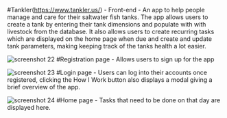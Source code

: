 #Tankler(https://www.tankler.us/) - Front-end - An app to help people manage and care for their saltwater fish tanks. The app allows users to create a tank by entering their tank dimensions and populate with with livestock from the database. It also allows users to create recurring tasks which are displayed on the home page when due and create and update tank parameters, making keeping track of the tanks health a lot easier.

![screenshot 22](https://user-images.githubusercontent.com/36980730/41165074-af6f6ee0-6b0a-11e8-9f0d-660fe3e5c651.png)
#Registration page - Allows users to sign up for the app

![screenshot 23](https://user-images.githubusercontent.com/36980730/41165480-c928b39a-6b0b-11e8-88a1-c3a59f5b117d.png)
#Login page - Users can log into their accounts once registered, clicking the How I Work button also displays a modal giving a brief overview of the app.

![screenshot 24](https://user-images.githubusercontent.com/36980730/41165590-0a2a1884-6b0c-11e8-8780-89056b34a46c.png)
#Home page - Tasks that need to be done on that day are displayed here.

